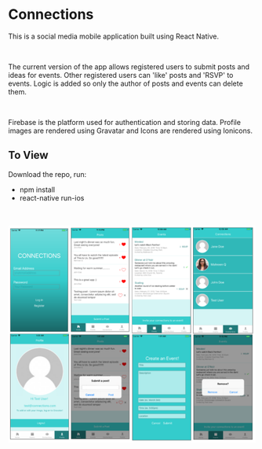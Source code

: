 <h1> Connections</h1>
<p>This is a social media mobile application built using React Native.</p>
<br>
<p>The current version of the app allows registered users to submit posts and ideas for events. Other registered users can 'like' posts and 'RSVP' to events. Logic is added so only the author of posts and events can delete them.</p>
<br>

<p> Firebase is the platform used for authentication and storing data. Profile images are rendered using Gravatar and Icons are rendered using Ionicons.</p>

<h2> To View </h2>

<p> Download the repo, run: </p>

<ul>
<li>npm install</li>
<li>react-native run-ios</li>
</ul>

<br>
<br>
<img src="assets/screenshots/connectionsscreenshots.png">